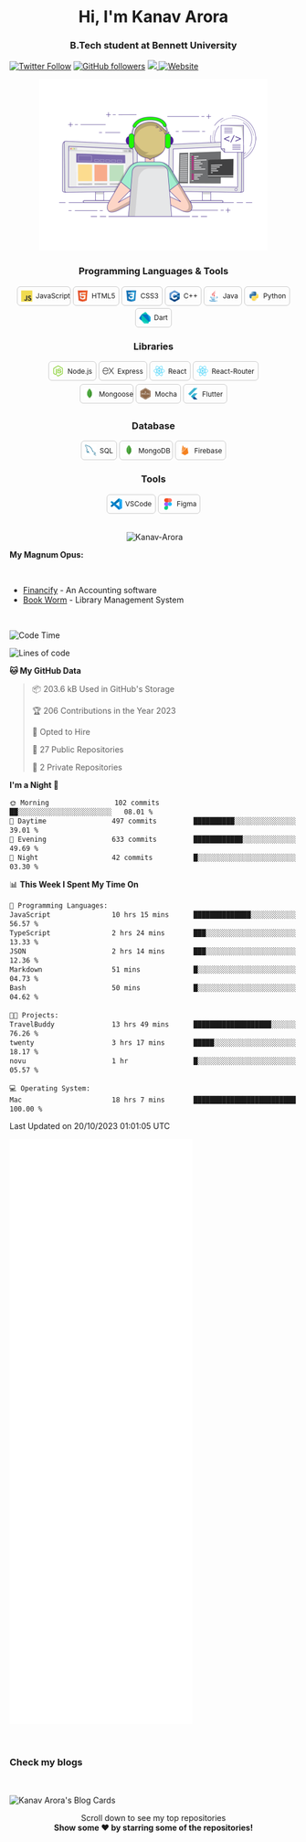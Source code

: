<h1 align="center">Hi, I'm Kanav Arora</h1>
<h3 align="center">B.Tech student at Bennett University</h3>

[![Twitter Follow](https://img.shields.io/twitter/follow/Beardy_Weird?style=social)](https://twitter.com/Beardy_Weird)
[![GitHub followers](https://img.shields.io/github/followers/Kanav-Arora?label=Follow&style=social)](https://github.com/Kanav-Arora)
<a href = "https://kanavarora1515.medium.com" >
<img src ="https://img.shields.io/badge/Medium-12100E?style=for-the-badge&logo=medium&logoColor=white">
</a>
[![Website](https://img.shields.io/badge/Kanav-Arora--green?style=social&logo=google%20chrome)](https://kanav-arora.github.io)

<p align = "center"> <img  title="Kanav Arora" alt="Kanav Arora" width="400" src="./logos/animation.gif" /> </p>

<h3 align="center">Programming Languages & Tools</h3>

<div align="center" style="display:flex; gap:4px; flex-wrap: wrap; justify-content:center;">

  <!-- JavaScript -->
  <div style="display: flex; align-items: center; padding: 6px; border: 1px solid #ccc; border-radius: 6px; max-width: 80px;">
    <img src="https://raw.githubusercontent.com/devicons/devicon/master/icons/javascript/javascript-original.svg" alt="JavaScript" width="20" height="20" style="margin-right: 6px;">
    <span style="flex-grow: 1; font-size: 12px;">JavaScript</span>
  </div>

  <!-- HTML -->
  <div style="display: flex; align-items: center; padding: 6px; border: 1px solid #ccc; border-radius: 6px; max-width: 80px;">
    <img src="https://raw.githubusercontent.com/devicons/devicon/master/icons/html5/html5-original.svg" alt="HTML5" width="20" height="20" style="margin-right: 6px;">
    <span style="flex-grow: 1; font-size: 12px;">HTML5</span>
  </div>

  <!-- CSS -->
  <div style="display: flex; align-items: center; padding: 6px; border: 1px solid #ccc; border-radius: 6px; max-width: 80px;">
    <img src="https://raw.githubusercontent.com/devicons/devicon/master/icons/css3/css3-original.svg" alt="CSS3" width="20" height="20" style="margin-right: 6px;">
    <span style="flex-grow: 1; font-size: 12px;">CSS3</span>
  </div>

  <!-- C++ -->
  <div style="display: flex; align-items: center; padding: 6px; border: 1px solid #ccc; border-radius: 6px; max-width: 80px;">
    <img src="https://raw.githubusercontent.com/devicons/devicon/master/icons/cplusplus/cplusplus-original.svg" alt="C++" width="20" height="20" style="margin-right: 6px;">
    <span style="flex-grow: 1; font-size: 12px;">C++</span>
  </div>

  <!-- Java -->
  <div style="display: flex; align-items: center; padding: 6px; border: 1px solid #ccc; border-radius: 6px; max-width: 80px;">
    <img src="https://raw.githubusercontent.com/devicons/devicon/master/icons/java/java-original.svg" alt="Java" width="20" height="20" style="margin-right: 6px;">
    <span style="flex-grow: 1; font-size: 12px;">Java</span>
  </div>

  <!-- Python -->
  <div style="display: flex; align-items: center; padding: 6px; border: 1px solid #ccc; border-radius: 6px; max-width: 80px;">
    <img src="https://raw.githubusercontent.com/devicons/devicon/master/icons/python/python-original.svg" alt="Python" width="20" height="20" style="margin-right: 6px;">
    <span style="flex-grow: 1; font-size: 12px;">Python</span>
  </div>

  <!-- Dart -->
  <div style="display: flex; align-items: center; padding: 6px; border: 1px solid #ccc; border-radius: 6px; max-width: 80px;">
    <img src="https://raw.githubusercontent.com/devicons/devicon/master/icons/dart/dart-original.svg" alt="Dart" width="20" height="20" style="margin-right: 6px;">
    <span style="flex-grow: 1; font-size: 12px;">Dart</span>
  </div>

</div>

<h3 align="center">Libraries</h3>

<div align="center" style="display:flex; gap:4px; justify-content: center;">
  <!-- Node.js -->
<div style="display: flex; align-items: center; padding: 6px; border: 1px solid #ccc; border-radius: 6px; margin-bottom: 6px; max-width: 80px;">
  <img src="https://raw.githubusercontent.com/devicons/devicon/master/icons/nodejs/nodejs-original.svg" alt="Node.js" width="20" height="20" style="margin-right: 6px;">
  <span style="flex-grow: 1; font-size: 12px;">Node.js</span>
</div>

<!-- Express -->
<div style="display: flex; align-items: center; padding: 6px; border: 1px solid #ccc; border-radius: 6px; margin-bottom: 6px; max-width: 80px;">
  <img src="https://raw.githubusercontent.com/devicons/devicon/master/icons/express/express-original.svg" alt="Express" width="20" height="20" style="margin-right: 6px;">
  <span style="flex-grow: 1; font-size: 12px;">Express</span>
</div>

<!-- React -->
<div style="display: flex; align-items: center; padding: 6px; border: 1px solid #ccc; border-radius: 6px; margin-bottom: 6px; max-width: 80px;">
  <img src="https://raw.githubusercontent.com/devicons/devicon/master/icons/react/react-original.svg" alt="React" width="20" height="20" style="margin-right: 6px;">
  <span style="flex-grow: 1; font-size: 12px;">React</span>
</div>

<!-- React-Router -->
<div style="display: flex; align-items: center; padding: 6px; border: 1px solid #ccc; border-radius: 6px; margin-bottom: 6px; max-width: 120px;">
  <img src="https://raw.githubusercontent.com/devicons/devicon/master/icons/react/react-original.svg" alt="React-Router" width="20" height="20" style="margin-right: 6px;">
  <span style="flex-grow: 1; font-size: 12px;">React-Router</span>
</div>
</div>

<div align="center" style="display:flex; gap:4px; justify-content: center;">
<!-- Mongoose -->
<div style="display: flex; align-items: center; padding: 6px; border: 1px solid #ccc; border-radius: 6px; margin-bottom: 6px; max-width: 80px;">
  <img src="https://raw.githubusercontent.com/devicons/devicon/master/icons/mongodb/mongodb-original.svg" alt="Mongoose" width="20" height="20" style="margin-right: 6px;">
  <span style="flex-grow: 1; font-size: 12px;">Mongoose</span>
</div>

<!-- Mocha -->
<div style="display: flex; align-items: center; padding: 6px; border: 1px solid #ccc; border-radius: 6px; margin-bottom: 6px; max-width: 80px;">
  <img src="https://raw.githubusercontent.com/devicons/devicon/master/icons/mocha/mocha-plain.svg" alt="Mocha" width="20" height="20" style="margin-right: 6px;">
  <span style="flex-grow: 1; font-size: 12px;">Mocha</span>
</div>

<!-- Flutter -->
<div style="display: flex; align-items: center; padding: 6px; border: 1px solid #ccc; border-radius: 6px; margin-bottom: 6px; max-width: 80px;">
  <img src="https://raw.githubusercontent.com/devicons/devicon/master/icons/flutter/flutter-original.svg" alt="Flutter" width="20" height="20" style="margin-right: 6px;">
  <span style="flex-grow: 1; font-size: 12px;">Flutter</span>
</div>
</div>

<h3 align="center">Database</h3>

<div align="center" style="display:flex; gap:4px; justify-content:center;">

  <!-- SQL -->
  <div style="display: flex; align-items: center; padding: 6px; border: 1px solid #ccc; border-radius: 6px; max-width: 80px;">
    <img src="https://raw.githubusercontent.com/devicons/devicon/master/icons/mysql/mysql-original.svg" alt="SQL" width="20" height="20" style="margin-right: 6px;">
    <span style="flex-grow: 1; font-size: 12px;">SQL</span>
  </div>

  <!-- MongoDB -->
  <div style="display: flex; align-items: center; padding: 6px; border: 1px solid #ccc; border-radius: 6px; max-width: 80px;">
    <img src="https://raw.githubusercontent.com/devicons/devicon/master/icons/mongodb/mongodb-original.svg" alt="MongoDB" width="20" height="20" style="margin-right: 6px;">
    <span style="flex-grow: 1; font-size: 12px;">MongoDB</span>
  </div>

  <!-- Firebase -->
  <div style="display: flex; align-items: center; padding: 6px; border: 1px solid #ccc; border-radius: 6px; max-width: 80px;">
    <img src="https://raw.githubusercontent.com/devicons/devicon/master/icons/firebase/firebase-plain.svg" alt="Firebase" width="20" height="20" style="margin-right: 6px;">
    <span style="flex-grow: 1; font-size: 12px;">Firebase</span>
  </div>

</div>

<h3 align="center">Tools</h3>

<div align="center" style="display:flex; gap:4px; justify-content:center;">

  <!-- VSCode -->
  <div style="display: flex; align-items: center; padding: 6px; border: 1px solid #ccc; border-radius: 6px; max-width: 80px;">
    <img src="https://raw.githubusercontent.com/devicons/devicon/master/icons/vscode/vscode-original.svg" alt="VSCode" width="20" height="20" style="margin-right: 6px;">
    <span style="flex-grow: 1; font-size: 12px;">VSCode</span>
  </div>

  <!-- Figma -->
  <div style="display: flex; align-items: center; padding: 6px; border: 1px solid #ccc; border-radius: 6px; max-width: 80px;">
    <img src="https://raw.githubusercontent.com/devicons/devicon/master/icons/figma/figma-original.svg" alt="Figma" width="20" height="20" style="margin-right: 6px;">
    <span style="flex-grow: 1; font-size: 12px;">Figma</span>
  </div>

</div>



<br>

<p align = "center">&nbsp;<img align="center" src="https://github-readme-stats.vercel.app/api?username=Kanav-Arora&theme=dark&show_icons=true&locale=en" alt="Kanav-Arora" width="450" height="250" /></p>

**My Magnum Opus:**

<br>

- [Financify](https://github.com/Kanav-Arora/Financify) - An Accounting software
- [Book Worm](https://github.com/Kanav-Arora/Library-Management-System) - Library Management System

<br>

<!--START_SECTION:waka-->
![Code Time](http://img.shields.io/badge/Code%20Time-562%20hrs%2017%20mins-blue)

![Lines of code](https://img.shields.io/badge/From%20Hello%20World%20I%27ve%20Written-817.5%20thousand%20lines%20of%20code-blue)

**🐱 My GitHub Data** 

> 📦 203.6 kB Used in GitHub's Storage 
 > 
> 🏆 206 Contributions in the Year 2023
 > 
> 💼 Opted to Hire
 > 
> 📜 27 Public Repositories 
 > 
> 🔑 2 Private Repositories 
 > 
**I'm a Night 🦉** 

```text
🌞 Morning                102 commits         ██░░░░░░░░░░░░░░░░░░░░░░░   08.01 % 
🌆 Daytime                497 commits         ██████████░░░░░░░░░░░░░░░   39.01 % 
🌃 Evening                633 commits         ████████████░░░░░░░░░░░░░   49.69 % 
🌙 Night                  42 commits          █░░░░░░░░░░░░░░░░░░░░░░░░   03.30 % 
```

📊 **This Week I Spent My Time On**

```text
💬 Programming Languages: 
JavaScript               10 hrs 15 mins      ██████████████░░░░░░░░░░░   56.57 % 
TypeScript               2 hrs 24 mins       ███░░░░░░░░░░░░░░░░░░░░░░   13.33 % 
JSON                     2 hrs 14 mins       ███░░░░░░░░░░░░░░░░░░░░░░   12.36 % 
Markdown                 51 mins             █░░░░░░░░░░░░░░░░░░░░░░░░   04.73 % 
Bash                     50 mins             █░░░░░░░░░░░░░░░░░░░░░░░░   04.62 % 

🐱‍💻 Projects: 
TravelBuddy              13 hrs 49 mins      ███████████████████░░░░░░   76.26 % 
twenty                   3 hrs 17 mins       █████░░░░░░░░░░░░░░░░░░░░   18.17 % 
novu                     1 hr                █░░░░░░░░░░░░░░░░░░░░░░░░   05.57 % 

💻 Operating System: 
Mac                      18 hrs 7 mins       █████████████████████████   100.00 % 
```


 Last Updated on 20/10/2023 01:01:05 UTC
<!--END_SECTION:waka-->

<!-- If you're using "main" as default branch -->
![Metrics](https://github.com/Kanav-Arora/Kanav-Arora/blob/main/github-metrics.svg)

<br>

### Check my blogs

<br>

![Kanav Arora's Blog Cards](https://github-cards-external-blogs.souravdey777.vercel.app/getMediumBlogs?username=kanavarora1515&type=horizontal)

<p align="center">
    Scroll down to see my top repositories
    <br>
    <b>
      Show some ❤️ by starring some of the repositories!
    </b>
</p>

